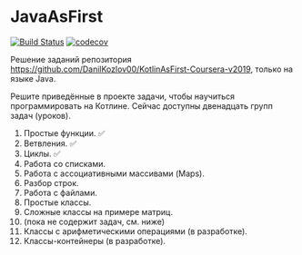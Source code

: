 # JavaAsFirst
[![Build Status](https://travis-ci.com/DanilKozlov00/JavaAsFirst.svg?branch=master)](https://travis-ci.com/DanilKozlov00/JavaAsFirst)
[![codecov](https://codecov.io/gh/DanilKozlov00/JavaAsFirst/branch/master/graph/badge.svg?token=fayfXbjm7X)](undefined)

Решение заданий репозитория https://github.com/DanilKozlov00/KotlinAsFirst-Coursera-v2019, только на языке Java.

Решите приведённые в проекте задачи, чтобы научиться программировать на Котлине. Сейчас доступны двенадцать групп задач (уроков).

1. Простые функции. ✅
2. Ветвления. ✅
3. Циклы. ✅
4. Работа со списками.
5. Работа с ассоциативными массивами (Maps).
6. Разбор строк.
7. Работа с файлами.
8. Простые классы.
9. Сложные классы на примере матриц.
10. (пока не содержит задач, см. ниже)
11. Классы с арифметическими операциями (в разработке).
12. Классы-контейнеры (в разработке).
